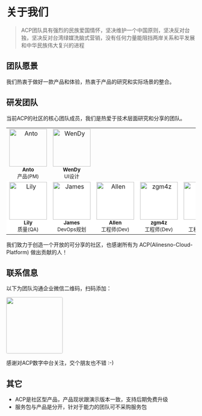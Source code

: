 # 关于我们 

> ACP团队具有强烈的民族爱国情怀，坚决维护一个中国原则，坚决反对台独，坚决反对台湾绿媒洗脑式营销，没有任何力量能阻挡两岸关系和平发展和中华民族伟大复兴的进程

## 团队愿景

我们热衷于做好一款产品和体验，热衷于产品的研究和实际场景的整合。

## 研发团队

当前ACP的社区的核心团队成员，我们是热爱于技术层面研究和分享的团队。

<table class="contributor-table">
   <tbody> 
      <tr>
         <td align="center">
            <a href="https://github.com/alinesno-cloud">
               <img src="https://avatars.githubusercontent.com/u/9816972?v=4" width="100px;" alt="Anto" />
            </a>
            <br />
            <sub>
               <b>Anto</b>
            </sub>
            <br />
            <sub>产品(PM)</sub>
         </td>
         <td align="center">
            <a href="https://github.com/alinesno-cloud">
               <img src="https://avatars.githubusercontent.com/u/101002463?v=4" width="100px;" alt="WenDy" />
            </a>
            <br />
            <sub>
               <b>WenDy</b>
            </sub>
            <br />
            <sub>UI设计</sub>
         </td> 
      </tr> 
      <tr style="background-color:#fff"> 
         <td align="center">
            <a href="https://github.com/alinesno-cloud">
               <img src="https://avatars.githubusercontent.com/u/109861977?v=4" width="100px;" alt="Lily" />
            </a>
            <br />
            <sub>
               <b>Lily</b>
            </sub>
            <br />
            <sub>质量(QA)</sub>
         </td>
         <td align="center">
            <a href="https://github.com/alinesno-cloud">
               <img src="https://avatars.githubusercontent.com/u/105762826?v=4" width="100px;" alt="James" />
            </a>
            <br />
            <sub>
               <b>James</b>
            </sub>
            <br />
            <sub>DevOps规划</sub>
         </td>
         <td align="center">
            <a href="https://github.com/alinesno-cloud">
               <img src="https://avatars.githubusercontent.com/u/99624544?v=4" width="100px;" alt="Allen" />
            </a>
            <br />
            <sub>
               <b>Allen</b>
            </sub>
            <br />
            <sub>工程师(Dev)</sub>
         </td> 
         <td align="center">
            <a href="https://github.com/alinesno-cloud">
               <img src="https://avatars.githubusercontent.com/u/8686411?v=4" width="100px;" alt="zgm4z" />
            </a>
            <br />
            <sub>
               <b>zgm4z</b>
            </sub>
            <br />
            <sub>工程师(Dev)</sub>
         </td>
         <td align="center">
            <a href="https://github.com/alinesno-cloud">
               <img src="https://avatars.githubusercontent.com/u/99377133?v=4" width="100px;" alt="List" />
            </a>
            <br />
            <sub>
               <b>List</b>
            </sub>
            <br />
            <sub>工程师(Dev)</sub>
         </td>
      </tr>
   </tbody>
</table>
   
我们致力于创造一个开放的可分享的社区，也感谢所有为 ACP(Alinesno-Cloud-Platform) 做出贡献的人！
 
<!--
<a href="https://github.com/alinesno-cloud/alinesno-cloud-platform-press/graphs/contributors">
  <img src="https://opencollective.com/vuepress/contributors.svg?width=890&button=false" />
</a>
-->
  
## 联系信息

以下为团队沟通企业微信二维码，扫码添加：

<img src="/weixin.jpg" style="width:150px;border-radius:3px;" />

感谢对ACP数字中台关注，交个朋友也不错 :-)

## 其它

- ACP是社区型产品，产品现状跟演示版本一致，支持后期免费升级 
- 服务包与产品是分开，针对于能力的团队可不采购服务包
